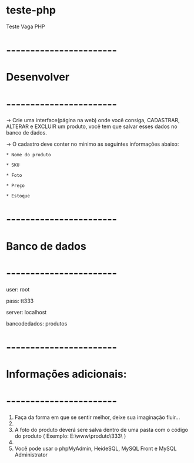 # teste-php
Teste Vaga PHP

# ----------------------- #
#       Desenvolver       #
# ----------------------- #
-> Crie uma interface(página na web) onde você consiga, CADASTRAR, ALTERAR e EXCLUIR um produto, você tem que salvar esses
dados no banco de dados.

-> O cadastro deve conter no minimo as seguintes informações abaixo:

    * Nome do produto
    
    * SKU
    
    * Foto
    
    * Preço
    
    * Estoque
    



# ----------------------- #
#     Banco de dados      #
# ----------------------- #
user:           root

pass:           tt333

server:         localhost

bancodedados:   produtos



# ----------------------- #
# Informações adicionais: #
# ----------------------- #
1) Faça da forma em que se sentir melhor, deixe sua imaginação fluir...
2) 
3) A foto do produto deverá sere salva dentro de uma pasta com o código do produto ( Exemplo: E:\www\produto\333\ )
4) 
5) Você pode usar o phpMyAdmin, HeideSQL, MySQL Front e MySQL Administrator
